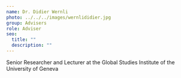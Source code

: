 ```yaml
---
name: Dr. Didier Wernli
photo: ../../../images/wernlididier.jpg
group: Advisers
role: Adviser
seo:
  title: ""
  description: ""
---
```


Senior Researcher and Lecturer at the Global Studies Institute of the University of Geneva
